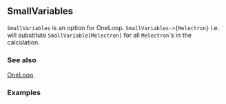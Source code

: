 ## SmallVariables

`SmallVariables` is an option for OneLoop. `SmallVariables->{Melectron}` i.e. will substitute `SmallVariable[Melectron]` for all `Melectron`'s in the calculation.

### See also

[OneLoop](OneLoop).

### Examples